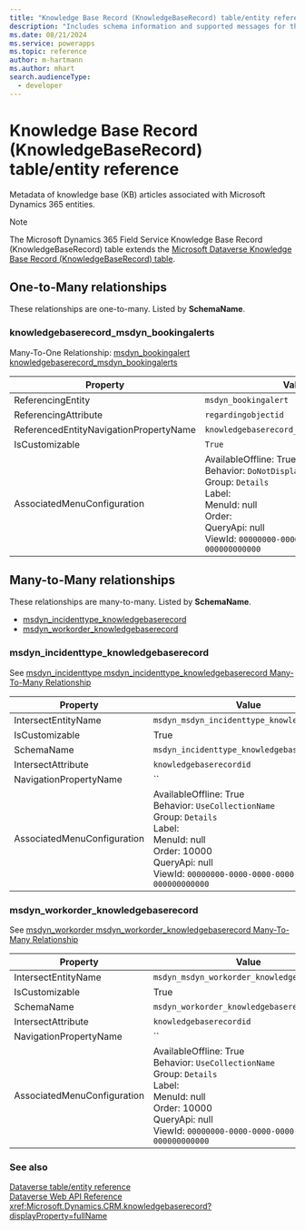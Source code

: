 ```yaml
---
title: "Knowledge Base Record (KnowledgeBaseRecord) table/entity reference (Microsoft Dynamics 365 Field Service)"
description: "Includes schema information and supported messages for the Knowledge Base Record (KnowledgeBaseRecord) table/entity with Microsoft Dynamics 365 Field Service."
ms.date: 08/21/2024
ms.service: powerapps
ms.topic: reference
author: m-hartmann
ms.author: mhart
search.audienceType: 
  - developer
---
```


# Knowledge Base Record (KnowledgeBaseRecord) table/entity reference

Metadata of knowledge base (KB) articles associated with Microsoft Dynamics 365 entities.

> [!NOTE]
> The Microsoft Dynamics 365 Field Service Knowledge Base Record (KnowledgeBaseRecord) table extends the [Microsoft Dataverse Knowledge Base Record (KnowledgeBaseRecord) table](/power-apps/developer/data-platform/reference/entities/knowledgebaserecord).




## One-to-Many relationships

These relationships are one-to-many. Listed by **SchemaName**.

### <a name="BKMK_knowledgebaserecord_msdyn_bookingalerts"></a> knowledgebaserecord_msdyn_bookingalerts

Many-To-One Relationship: [msdyn_bookingalert knowledgebaserecord_msdyn_bookingalerts](msdyn_bookingalert.md#BKMK_knowledgebaserecord_msdyn_bookingalerts)

|Property|Value|
|---|---|
|ReferencingEntity|`msdyn_bookingalert`|
|ReferencingAttribute|`regardingobjectid`|
|ReferencedEntityNavigationPropertyName|`knowledgebaserecord_msdyn_bookingalerts`|
|IsCustomizable|`True`|
|AssociatedMenuConfiguration|AvailableOffline: True<br />Behavior: `DoNotDisplay`<br />Group: `Details`<br />Label: <br />MenuId: null<br />Order: <br />QueryApi: null<br />ViewId: `00000000-0000-0000-0000-000000000000`|


## Many-to-Many relationships

These relationships are many-to-many. Listed by **SchemaName**.

- [msdyn_incidenttype_knowledgebaserecord](#BKMK_msdyn_incidenttype_knowledgebaserecord)
- [msdyn_workorder_knowledgebaserecord](#BKMK_msdyn_workorder_knowledgebaserecord)

### <a name="BKMK_msdyn_incidenttype_knowledgebaserecord"></a> msdyn_incidenttype_knowledgebaserecord

See [msdyn_incidenttype msdyn_incidenttype_knowledgebaserecord Many-To-Many Relationship](msdyn_incidenttype.md#BKMK_msdyn_incidenttype_knowledgebaserecord)

|Property|Value|
|---|---|
|IntersectEntityName|`msdyn_msdyn_incidenttype_knowledgebaserec`|
|IsCustomizable|True|
|SchemaName|`msdyn_incidenttype_knowledgebaserecord`|
|IntersectAttribute|`knowledgebaserecordid`|
|NavigationPropertyName|``|
|AssociatedMenuConfiguration|AvailableOffline: True<br />Behavior: `UseCollectionName`<br />Group: `Details`<br />Label: <br />MenuId: null<br />Order: 10000<br />QueryApi: null<br />ViewId: `00000000-0000-0000-0000-000000000000`|

### <a name="BKMK_msdyn_workorder_knowledgebaserecord"></a> msdyn_workorder_knowledgebaserecord

See [msdyn_workorder msdyn_workorder_knowledgebaserecord Many-To-Many Relationship](msdyn_workorder.md#BKMK_msdyn_workorder_knowledgebaserecord)

|Property|Value|
|---|---|
|IntersectEntityName|`msdyn_msdyn_workorder_knowledgebaserecord`|
|IsCustomizable|True|
|SchemaName|`msdyn_workorder_knowledgebaserecord`|
|IntersectAttribute|`knowledgebaserecordid`|
|NavigationPropertyName|``|
|AssociatedMenuConfiguration|AvailableOffline: True<br />Behavior: `UseCollectionName`<br />Group: `Details`<br />Label: <br />MenuId: null<br />Order: 10000<br />QueryApi: null<br />ViewId: `00000000-0000-0000-0000-000000000000`|



### See also

[Dataverse table/entity reference](../about-entity-reference.md)  
[Dataverse Web API Reference](/power-apps/developer/data-platform/webapi/reference/about)   
<xref:Microsoft.Dynamics.CRM.knowledgebaserecord?displayProperty=fullName>
